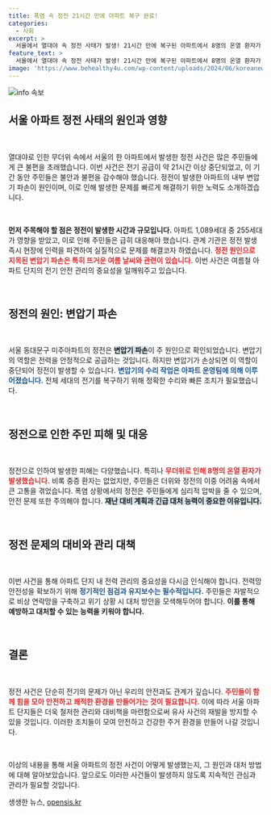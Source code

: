 ```yaml
---
title: 폭염 속 정전 21시간 만에 아파트 복구 완료!
categories:
  - 사회
excerpt: >
  서울에서 열대야 속 정전 사태가 발생! 21시간 만에 복구된 아파트에서 8명의 온열 환자가 발생했지만 중증 환자는 없다. 놀라운 전기 복구 과정과 함께 폭염에 대한 대처 방법을 알아보세요!
feature_text: >
  서울에서 열대야 속 정전 사태가 발생! 21시간 만에 복구된 아파트에서 8명의 온열 환자가 발생했지만 중증 환자는 없다. 놀라운 전기 복구 과정과 함께 폭염에 대한 대처 방법을 알아보세요!
image: 'https://www.behealthy4u.com/wp-content/uploads/2024/06/koreanews.jpg'
---
```


<p><img src="https://www.behealthy4u.com/wp-content/uploads/2024/06/koreanews.jpg" alt="info 속보" /></p>

<h2 data-ke-size="size26">서울 아파트 정전 사태의 원인과 영향</h2>

<p data-ke-size="size16">&nbsp;</p>

<p><SUMMARY></p>

<p>열대야로 인한 무더위 속에서 서울의 한 아파트에서 발생한 정전 사건은 많은 주민들에게 큰 불편을 초래했습니다. 이번 사건은 전기 공급이 약 21시간 이상 중단되었고, 이 기간 동안 주민들은 불안과 불편을 감수해야 했습니다. 정전이 발생한 아파트의 내부 변압기 파손이 원인이며, 이로 인해 발생한 문제를 빠르게 해결하기 위한 노력도 소개하겠습니다. </p>

<p data-ke-size="size16">&nbsp;</p>

<p><span style="font-weight: bold;">먼저 주목해야 할 점은 정전이 발생한 시간과 규모입니다.</span> 아파트 1,089세대 중 255세대가 영향을 받았고, 이로 인해 주민들은 급히 대응해야 했습니다. 관계 기관은 정전 발생 즉시 현장에 인력을 파견하여 실질적으로 문제를 해결코자 하였습니다. <b><span style="color: #ee2323;">정전 원인으로 지목된 변압기 파손은 특히 뜨거운 여름 날씨와 관련이 있습니다.</span></b> 이번 사건은 여름철 아파트 단지의 전기 안전 관리의 중요성을 일깨워주고 있습니다.</p>

<p data-ke-size="size16">&nbsp;</p>

<h2 data-ke-size="size26">정전의 원인: 변압기 파손</h2>

<p data-ke-size="size16">&nbsp;</p>

<p>서울 동대문구 미주아파트의 정전은 <b><span style="background-color: #21538527;">변압기 파손</span></b>이 주 원인으로 확인되었습니다. 변압기의 역할은 전력을 안정적으로 공급하는 것입니다. 하지만 변압기가 손상되면 이 역할이 중단되어 정전이 발생할 수 있습니다. <b><span style="color: #1a5490;">변압기의 수리 작업은 아파트 운영팀에 의해 이루어졌습니다.</span></b> 전체 세대의 전기를 복구하기 위해 정확한 수리와 빠른 조치가 필요했습니다. </p>

<p data-ke-size="size16">&nbsp;</p>

<h2 data-ke-size="size26">정전으로 인한 주민 피해 및 대응</h2>

<p data-ke-size="size16">&nbsp;</p>

<p>정전으로 인하여 발생한 피해는 다양했습니다. 특히나 <b><span style="color: #ee2323;">무더위로 인해 8명의 온열 환자가 발생했습니다.</span></b> 비록 중증 환자는 없었지만, 주민들은 더위와 정전의 이중 어려움 속에서 큰 고통을 겪었습니다. 폭염 상황에서의 정전은 주민들에게 심리적 압박을 줄 수 있으며, 안전 문제 또한 주의해야 합니다. <b><span style="background-color: #21538527;">재난 대비 계획과 긴급 대처 능력이 중요한 이유입니다.</span></b></p>

<p data-ke-size="size16">&nbsp;</p>

<h2 data-ke-size="size26">정전 문제의 대비와 관리 대책</h2>

<p data-ke-size="size16">&nbsp;</p>

<p>이번 사건을 통해 아파트 단지 내 전력 관리의 중요성을 다시금 인식해야 합니다. 전력망 안전성을 확보하기 위해 <b><span style="color: #1a5490;">정기적인 점검과 유지보수는 필수적입니다.</span></b> 주민들은 자발적으로 비상 연락망을 구축하고 위기 상황 시 대처 방안을 모색해두어야 합니다. <b><span style="ee2323;">이를 통해 예방하고 대처할 수 있는 능력을 키워야 합니다.</span></b></p>

<p data-ke-size="size16">&nbsp;</p>

<h2 data-ke-size="size26">결론</h2>

<p data-ke-size="size16">&nbsp;</p>

<p>정전 사건은 단순히 전기의 문제가 아닌 우리의 안전과도 관계가 깊습니다. <b><span style="color: #ee2323;">주민들이 함께 힘을 모아 안전하고 쾌적한 환경을 만들어가는 것이 필요합니다.</span></b> 이에 따라 서울 아파트 단지들은 더욱 철저한 관리와 대비책을 마련함으로써 유사 사건의 재발을 방지할 수 있을 것입니다. 이러한 조치들이 모여 안전하고 건강한 주거 환경을 만들어 나갈 것입니다. </p>

<p data-ke-size="size16">&nbsp;</p>

<p>이상의 내용을 통해 서울 아파트의 정전 사건이 어떻게 발생했는지, 그 원인과 대처 방법에 대해 알아보았습니다. 앞으로도 이러한 사건들이 발생하지 않도록 지속적인 관심과 관리가 필요할 것입니다.</p>
생생한 뉴스, <a href="https://opensis.kr" rel="dofollow">opensis.kr</a>



